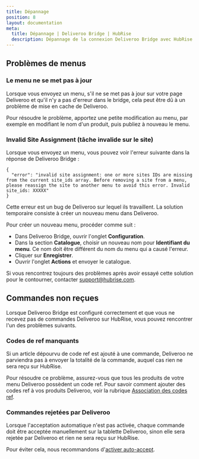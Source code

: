 ```yaml
---
title: Dépannage
position: 8
layout: documentation
meta:
  title: Dépannage | Deliveroo Bridge | HubRise
  description: Dépannage de la connexion Deliveroo Bridge avec HubRise pour que votre caisse et d'autres applications fonctionnent comme un tout cohérent. Synchronisez vos données.
---
```


## Problèmes de menus

### Le menu ne se met pas à jour

Lorsque vous envoyez un menu, s'il ne se met pas à jour sur votre page Deliveroo et qu'il n'y a pas d'erreur dans le bridge, cela peut être dû à un problème de mise en cache de Deliveroo.

Pour résoudre le problème, apportez une petite modification au menu, par exemple en modifiant le nom d'un produit, puis publiez à nouveau le menu.

### Invalid Site Assignment (tâche invalide sur le site)

Lorsque vous envoyez un menu, vous pouvez voir l'erreur suivante dans la réponse de Deliveroo Bridge :

```
{
  "error": "invalid site assignment: one or more sites IDs are missing from the current site_ids array. Before removing a site from a menu, please reassign the site to another menu to avoid this error. Invalid site_ids: XXXXX"
}
```

Cette erreur est un bug de Deliveroo sur lequel ils travaillent. La solution temporaire consiste à créer un nouveau menu dans Deliveroo.

Pour créer un nouveau menu, procéder comme suit :

- Dans Deliveroo Bridge, ouvrir l'onglet  **Configuration**.
- Dans la section **Catalogue**, choisir un nouveau nom pour **Identifiant du menu**. Ce nom doit être différent du nom du menu qui a causé l'erreur.
- Cliquer sur **Enregistrer**.
- Ouvrir l'onglet **Actions** et envoyer le catalogue.

Si vous rencontrez toujours des problèmes après avoir essayé cette solution pour le contourner, contacter [support@hubrise.com](mailto:support@hubrise.com).

## Commandes non reçues

Lorsque Deliveroo Bridge est configuré correctement et que vous ne recevez pas de commandes Deliveroo sur HubRise, vous pouvez rencontrer l'un des problèmes suivants.

### Codes de ref manquants

Si un article dépourvu de code ref est ajouté à une commande, Deliveroo ne parviendra pas à envoyer la totalité de la commande, auquel cas rien ne sera reçu sur HubRise.

Pour résoudre ce problème, assurez-vous que tous les produits de votre menu Deliveroo possèdent un code ref. Pour savoir comment ajouter des codes ref à vos produits Deliveroo, voir la rubrique [Association des codes ref](/apps/deliveroo/associer-codes-ref).

### Commandes rejetées par Deliveroo

Lorsque l'acceptation automatique n'est pas activée, chaque commande doit être acceptée manuellement sur la tablette Deliveroo, sinon elle sera rejetée par Deliveroo et rien ne sera reçu sur HubRise.

Pour éviter cela, nous recommandons d'[activer auto-accept](/apps/deliveroo/faqs/auto-accept).
